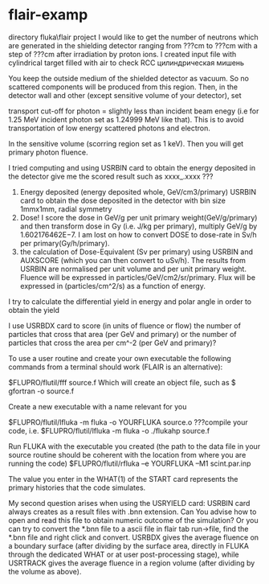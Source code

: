 # flair-examp
directory fluka\flair project
I would like to get the number of neutrons which are generated in the shielding detector ranging from
???cm to ???cm with a step of ???cm after irradiation by proton ions.
I created input file with cylindrical target filled with air to check
RCC цилиндрическая мишень

  You keep the outside medium of the shielded detector as vacuum. So no scattered components will be produced from this region.
  Then, in the detector wall and other (except sensitive volume of your detector), set

transport cut-off for photon = slightly less than incident beam enegy (i.e for 1.25 MeV incident photon set as 1.24999 MeV like that).
   This is to avoid transportation of low energy scattered photons and electron.

  In the sensitive volume (scorring region set as 1 keV). Then you will get primary photon fluence.
  
I tried computing and using
USRBIN card to obtain the energy deposited in the detector give me the scored result such as xxxx_.xxxx ???
1) Energy deposited (energy deposited whole, GeV/cm3/primary)
USRBIN card to obtain the dose deposited in the detector with bin size 1mmx1mm, radial symmetry
2) Dose! I score the dose in GeV/g per unit primary weight(GeV/g/primary) and then transform dose in Gy (i.e. J/kg per primary), multiply GeV/g by 1.602176462E−7. I am lost on how to convert DOSE to dose-rate in Sv/h per primary(Gy/h/primary).
3) the calculation of Dose-Equivalent (Sv per primary) using USRBIN and AUXSCORE (which you can then convert to uSv/h). 
The results from USRBIN are normalised per unit volume and per unit primary weight.
Fluence will be expressed in particles/GeV/cm2/sr/primary.
Flux will be expressed in (particles/cm^2/s) as a function of energy.

I try to calculate the differential yield in energy and polar angle in order to obtain the yield 

I use USRBDX card to score (in units of fluence or flow) the number of particles that cross that  area (per GeV and primary)
or the number of particles that cross the area per cm^-2 (per GeV and primary)?

To use a user routine and create your own executable the following commands from a terminal should work (FLAIR is an alternative):

$FLUPRO/flutil/fff source.f
Which will create an object file, such as $ gfortran -o source.f

Create a new executable with a name relevant for you

$FLUPRO/flutil/lfluka -m fluka -o YOURFLUKA source.o
???compile your code, i.e.  $FLUPRO/flutil/lfluka -m fluka -o ./flukahp source.f

Run FLUKA with the executable you created
(the path to the data file in your source routine should be coherent with the location from where you are running the code)
$FLUPRO/flutil/rfluka –e YOURFLUKA –M1 scint.par.inp

The value you enter in the WHAT(1) of the START card represents the primary histories that the code simulates. 

My second question arises when using the USRYIELD card:
USRBIN card always creates as a result files with .bnn extension.
Can You advise how to open and read this file to obtain numeric outcome of the simulation?
Or you can try to convert the *.bnn file to a ascii file in flair tab run->file, find the *.bnn file and right click and convert.
USRBDX gives the average fluence on a boundary surface
(after dividing by the surface area, directly in FLUKA through the dedicated WHAT or at user post-processing stage),
while USRTRACK gives the average fluence in a region volume (after dividing by the volume as above).
